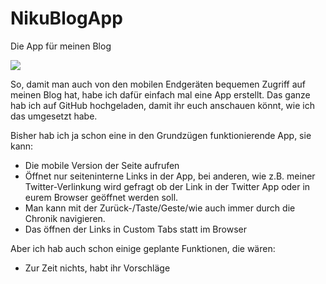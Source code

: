 # NikuBlogApp
Die App für meinen Blog

<img src="https://github.com/Nikurasukun/blog/blob/gh-pages/assets/img/headerimg.jpg"></img>

So, damit man auch von den mobilen Endgeräten bequemen Zugriff auf meinen Blog hat, habe ich dafür einfach mal eine App erstellt. Das ganze hab ich auf GitHub hochgeladen, damit ihr euch anschauen könnt, wie ich das umgesetzt habe.

Bisher hab ich ja schon eine in den Grundzügen funktionierende App, sie kann:
<ul>
  <li>Die mobile Version der Seite aufrufen</li>
  <li>Öffnet nur seiteninterne Links in der App, bei anderen, wie z.B. meiner Twitter-Verlinkung wird gefragt ob der Link in der Twitter App oder in eurem Browser geöffnet werden soll.</li>
  <li>Man kann mit der Zurück-/Taste/Geste/wie auch immer durch die Chronik navigieren.</li>
  <li>Das öffnen der Links in Custom Tabs statt im Browser</li>
</ul>

Aber ich hab auch schon einige geplante Funktionen, die wären:
<ul>
  <li>Zur Zeit nichts, habt ihr Vorschläge</li>
</ul>
